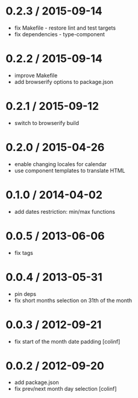
0.2.3 / 2015-09-14
==================

 * fix Makefile - restore lint and test targets
 * fix dependencies - type-component

0.2.2 / 2015-09-14
==================

 * improve Makefile
 * add browserify options to package.json

0.2.1 / 2015-09-12
==================

 * switch to browserify build

0.2.0 / 2015-04-26
==================

 * enable changing locales for calendar
 * use component templates to translate HTML

0.1.0 / 2014-04-02
==================

 * add dates restriction: min/max functions

0.0.5 / 2013-06-06 
==================

 * fix tags

0.0.4 / 2013-05-31
==================

 * pin deps
 * fix short months selection on 31th of the month

0.0.3 / 2012-09-21
==================

  * fix start of the month date padding [colinf]

0.0.2 / 2012-09-20
==================

  * add package.json
  * fix prev/next month day selection [colinf]
